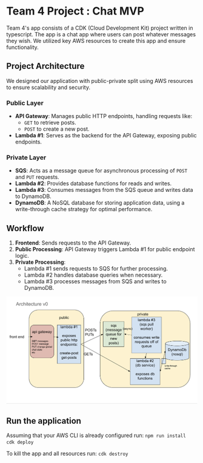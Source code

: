 # Team 4 Project : Chat MVP

Team 4's app consists of a CDK (Cloud Development Kit) project written in typescript. The app is a chat app where users can post whatever messages they wish. We utilized key AWS resources to create this app and ensure functionality.

## Project Architecture
We designed our application with public-private split using AWS resources to ensure scalability and security.

### Public Layer
- **API Gateway**: Manages public HTTP endpoints, handling requests like:
  - `GET` to retrieve posts.
  - `POST` to create a new post.
- **Lambda #1**: Serves as the backend for the API Gateway, exposing public endpoints.

### Private Layer
- **SQS**: Acts as a message queue for asynchronous processing of `POST` and `PUT` requests.
- **Lambda #2**: Provides database functions for reads and writes.
- **Lambda #3**: Consumes messages from the SQS queue and writes data to DynamoDB.
- **DynamoDB**: A NoSQL database for storing application data, using a write-through cache strategy for optimal performance.

## Workflow
1. **Frontend**: Sends requests to the API Gateway.
2. **Public Processing**: API Gateway triggers Lambda #1 for public endpoint logic.
3. **Private Processing**:
   - Lambda #1 sends requests to SQS for further processing.
   - Lambda #2 handles database queries when necessary.
   - Lambda #3 processes messages from SQS and writes to DynamoDB.
   

<img src="https://github.com/clydeshtino/AWSApp/blob/main/misc/diagram.png" width="800" />

## Run the application
Assuming that your AWS CLI is already configured run:
        ```npm run install
        ```
        ```
           cdk deploy
          ```
            

To kill the app and all resources run:
      ```
        cdk destroy
          ```

